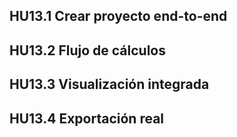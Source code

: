 ## HU13.1 Crear proyecto end-to-end
## HU13.2 Flujo de cálculos
## HU13.3 Visualización integrada
## HU13.4 Exportación real
